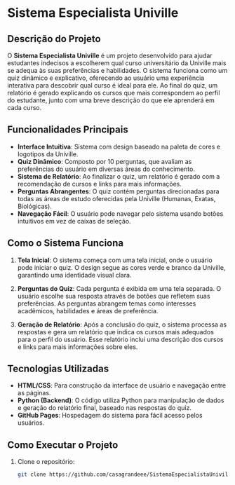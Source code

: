 # Sistema Especialista Univille

## Descrição do Projeto

O **Sistema Especialista Univille** é um projeto desenvolvido para ajudar estudantes indecisos a escolherem qual curso universitário da Univille mais se adequa às suas preferências e habilidades. O sistema funciona como um quiz dinâmico e explicativo, oferecendo ao usuário uma experiência interativa para descobrir qual curso é ideal para ele. Ao final do quiz, um relatório é gerado explicando os cursos que mais correspondem ao perfil do estudante, junto com uma breve descrição do que ele aprenderá em cada curso.

## Funcionalidades Principais

- **Interface Intuitiva**: Sistema com design baseado na paleta de cores e logotipos da Univille.
- **Quiz Dinâmico**: Composto por 10 perguntas, que avaliam as preferências do usuário em diversas áreas do conhecimento.
- **Sistema de Relatório**: Ao finalizar o quiz, um relatório é gerado com a recomendação de cursos e links para mais informações.
- **Perguntas Abrangentes**: O quiz contém perguntas direcionadas para todas as áreas de estudo oferecidas pela Univille (Humanas, Exatas, Biológicas).
- **Navegação Fácil**: O usuário pode navegar pelo sistema usando botões intuitivos em vez de caixas de seleção.

## Como o Sistema Funciona

1. **Tela Inicial**: O sistema começa com uma tela inicial, onde o usuário pode iniciar o quiz. O design segue as cores verde e branco da Univille, garantindo uma identidade visual clara.
   
2. **Perguntas do Quiz**: Cada pergunta é exibida em uma tela separada. O usuário escolhe sua resposta através de botões que refletem suas preferências. As perguntas abrangem temas como interesses acadêmicos, habilidades e áreas de preferência.
   
3. **Geração de Relatório**: Após a conclusão do quiz, o sistema processa as respostas e gera um relatório que indica os cursos mais adequados para o perfil do usuário. Esse relatório inclui uma descrição dos cursos e links para mais informações sobre eles.

## Tecnologias Utilizadas

- **HTML/CSS**: Para construção da interface de usuário e navegação entre as páginas.
- **Python (Backend)**: O código utiliza Python para manipulação de dados e geração do relatório final, baseado nas respostas do quiz.
- **GitHub Pages**: Hospedagem do sistema para fácil acesso pelos usuários.

## Como Executar o Projeto

1. Clone o repositório:
   ```bash
   git clone https://github.com/casagrandeee/SistemaEspecialistaUniville.git
